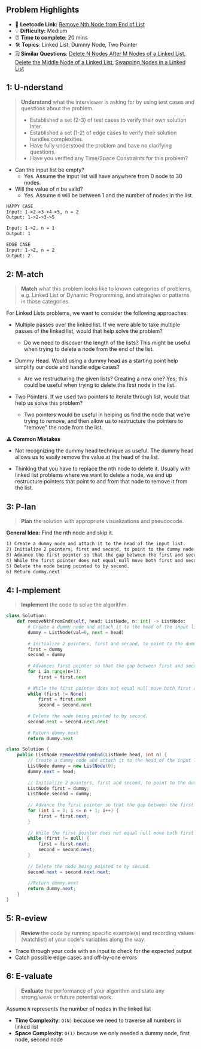 ## Problem Highlights

* 🔗 **Leetcode Link:** [Remove Nth Node from End of List](https://leetcode.com/problems/remove-nth-node-from-end-of-list/)
* 💡 **Difficulty:** Medium
* ⏰ **Time to complete**: 20 mins
* 🛠️ **Topics**: Linked List, Dummy Node, Two Pointer
* 🗒️ **Similar Questions**: [Delete N Nodes After M Nodes of a Linked List](https://leetcode.com/problems/delete-n-nodes-after-m-nodes-of-a-linked-list/), [Delete the Middle Node of a Linked List](https://leetcode.com/problems/delete-the-middle-node-of-a-linked-list/), [Swapping Nodes in a Linked List](https://leetcode.com/problems/swapping-nodes-in-a-linked-list/)
## 1: U-nderstand
 
> **Understand** what the interviewer is asking for by using test cases and questions about the problem.
> 
> - Established a set (2-3) of test cases to verify their own solution later.
> - Established a set (1-2) of edge cases to verify their solution handles complexities.
> - Have fully understood the problem and have no clarifying questions.
> - Have you verified any Time/Space Constraints for this problem?

- Can the input list be empty?
  - Yes. Assume the input list will have anywhere from 0 node to 30 nodes.
- Will the value of n be valid?
  - Yes. Assume n will be between 1 and the number of nodes in the list.

   
```markdown
HAPPY CASE
Input: 1->2->3->4->5, n = 2
Output: 1->2->3->5

Input: 1->2, n = 1
Output: 1

EDGE CASE
Input: 1->2, n = 2
Output: 2

```   
    
## 2: M-atch

<!-- See https://docs.google.com/document/d/1hYT1hoOJ6pFIt8A5q-PIZmYP7pB4WqlzyUJgFx9x2mY/edit#heading=h.ya2de4n4zsds for list of algorithms based on question type-->

> **Match** what this problem looks like to known categories of problems, e.g. Linked List or Dynamic Programming, and strategies or patterns in those categories.

For Linked Lists problems, we want to consider the following approaches:

- Multiple passes over the linked list. If we were able to take multiple passes of the linked list, would that help solve the problem?
  - Do we need to discover the length of the lists? This might be useful when trying to delete a node from the end of the list.

- Dummy Head. Would using a dummy head as a starting point help simplify our code and handle edge cases?
  - Are we restructuring the given lists? Creating a new one? Yes; this could be useful when trying to delete the first node in the list.

- Two Pointers. If we used two pointers to iterate through list, would that help us solve this problem?
  - Two pointers would be useful in helping us find the node that we're trying to remove, and then allow us to restructure the pointers to "remove" the node from the list.

**⚠️ Common Mistakes**

- Not recognizing the dummy head technique as useful. The dummy head allows us to easily remove the value at the head of the list.

- Thinking that you have to replace the nth node to delete it. Usually with linked list problems where we want to delete a node, we end up restructure pointers that point to and from that node to remove it from the list.


## 3: P-lan

> **Plan** the solution with appropriate visualizations and pseudocode.

**General Idea:** Find the nth node and skip it.

```markdown
1) Create a dummy node and attach it to the head of the input list.
2) Initialize 2 pointers, first and second, to point to the dummy node.
3) Advance the first pointer so that the gap between the first and second pointers is n nodes
4) While the first pointer does not equal null move both first and second to maintain the gap and get nth node from the end
5) Delete the node being pointed to by second.
6) Return dummy.next
```
## 4: I-mplement

> **Implement** the code to solve the algorithm.

```python
class Solution:
    def removeNthFromEnd(self, head: ListNode, n: int) -> ListNode:
        # Create a dummy node and attach it to the head of the input list.
        dummy = ListNode(val=0, next = head)
        
        # Initialize 2 pointers, first and second, to point to the dummy node.
        first = dummy
        second = dummy
        
        # Advances first pointer so that the gap between first and second is n nodes apart
        for i in range(n+1):
            first = first.next
            
        # While the first pointer does not equal null move both first and second to maintain the gap and get nth node from the end
        while (first != None):
            first = first.next
            second = second.next
        
        # Delete the node being pointed to by second.
        second.next = second.next.next
        
        # Return dummy.next
        return dummy.next
```
```java
class Solution {
    public ListNode removeNthFromEnd(ListNode head, int n) {
        // Create a dummy node and attach it to the head of the input list.
        ListNode dummy = new ListNode(0);
        dummy.next = head;
        
        // Initialize 2 pointers, first and second, to point to the dummy node
        ListNode first = dummy;
        ListNode second = dummy;
        
        // Advance the first pointer so that the gap between the first and second pointers is n nodes
        for (int i = 1; i <= n + 1; i++) {
            first = first.next;
        }
        
        // While the first pointer does not equal null move both first and second to maintain the gap and get nth node from the end
        while (first != null) {
            first = first.next;
            second = second.next;
        }
        
        // Delete the node being pointed to by second.
        second.next = second.next.next;
        
        //Return dummy.next
        return dummy.next;
    }
}
```

## 5: R-eview

> **Review** the code by running specific example(s) and recording values (watchlist) of your code's variables along the way.

- Trace through your code with an input to check for the expected output
- Catch possible edge cases and off-by-one errors

## 6: E-valuate

> **Evaluate** the performance of your algorithm and state any strong/weak or future potential work.

Assume `N` represents the number of nodes in the linked list

* **Time Complexity**: `O(N)` because we need to traverse all numbers in linked list
* **Space Complexity**: `O(1)` because we only needed a dummy node, first node, second node